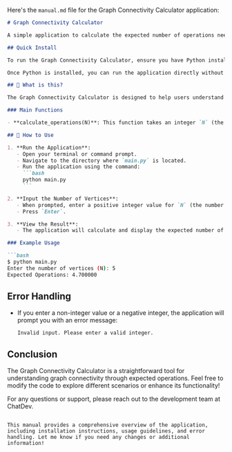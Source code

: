 Here's the `manual.md` file for the Graph Connectivity Calculator application:

```markdown
# Graph Connectivity Calculator

A simple application to calculate the expected number of operations needed for a graph with a specified number of vertices to become connected.

## Quick Install

To run the Graph Connectivity Calculator, ensure you have Python installed on your system. You can download Python from [python.org](https://www.python.org/downloads/).

Once Python is installed, you can run the application directly without any additional dependencies.

## 🤔 What is this?

The Graph Connectivity Calculator is designed to help users understand the concept of graph connectivity by calculating the expected number of operations required to connect all vertices in a graph. The application reads an integer input representing the number of vertices and computes the expected operations based on the provided algorithm.

### Main Functions

- **calculate_operations(N)**: This function takes an integer `N` (the number of vertices) and returns the expected number of operations needed for the graph to become connected. It handles edge cases such as when `N` is less than or equal to zero.

## 📖 How to Use

1. **Run the Application**:
   - Open your terminal or command prompt.
   - Navigate to the directory where `main.py` is located.
   - Run the application using the command:
     ```bash
     python main.py
     ```

2. **Input the Number of Vertices**:
   - When prompted, enter a positive integer value for `N` (the number of vertices in the graph).
   - Press `Enter`.

3. **View the Result**:
   - The application will calculate and display the expected number of operations required for the graph to become connected, rounded to six decimal places.

### Example Usage

```bash
$ python main.py
Enter the number of vertices (N): 5
Expected Operations: 4.700000
```

## Error Handling

- If you enter a non-integer value or a negative integer, the application will prompt you with an error message:
  ```
  Invalid input. Please enter a valid integer.
  ```

## Conclusion

The Graph Connectivity Calculator is a straightforward tool for understanding graph connectivity through expected operations. Feel free to modify the code to explore different scenarios or enhance its functionality!

For any questions or support, please reach out to the development team at ChatDev.
```

This manual provides a comprehensive overview of the application, including installation instructions, usage guidelines, and error handling. Let me know if you need any changes or additional information!